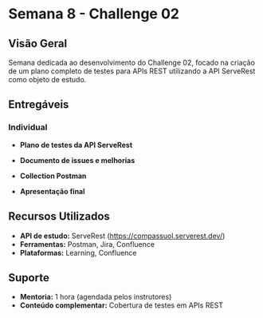 # Semana 8 - Challenge 02

## Visão Geral
Semana dedicada ao desenvolvimento do Challenge 02, focado na criação de um plano completo de testes para APIs REST utilizando a API ServeRest como objeto de estudo.

## Entregáveis

### Individual
- **Plano de testes da API ServeRest**

- **Documento de issues e melhorias**

- **Collection Postman**

- **Apresentação final**

## Recursos Utilizados
- **API de estudo:** ServeRest (https://compassuol.serverest.dev/)
- **Ferramentas:** Postman, Jira, Confluence
- **Plataformas:** Learning, Confluence

## Suporte
- **Mentoria:** 1 hora (agendada pelos instrutores)
- **Conteúdo complementar:** Cobertura de testes em APIs REST